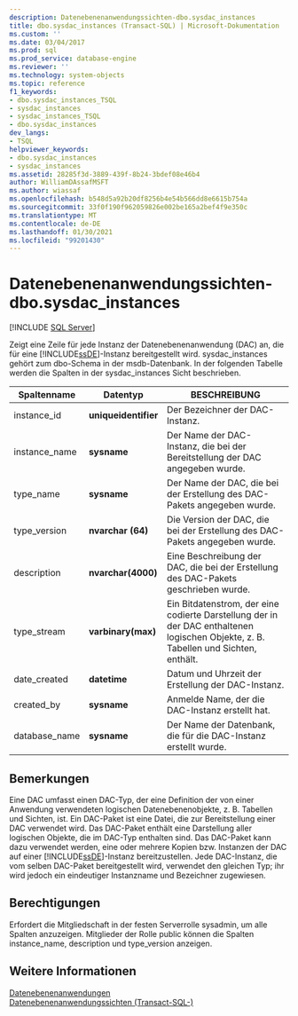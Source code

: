 ```yaml
---
description: Datenebenenanwendungssichten-dbo.sysdac_instances
title: dbo.sysdac_instances (Transact-SQL) | Microsoft-Dokumentation
ms.custom: ''
ms.date: 03/04/2017
ms.prod: sql
ms.prod_service: database-engine
ms.reviewer: ''
ms.technology: system-objects
ms.topic: reference
f1_keywords:
- dbo.sysdac_instances_TSQL
- sysdac_instances
- sysdac_instances_TSQL
- dbo.sysdac_instances
dev_langs:
- TSQL
helpviewer_keywords:
- dbo.sysdac_instances
- sysdac_instances
ms.assetid: 28285f3d-3889-439f-8b24-3bdef08e46b4
author: WilliamDAssafMSFT
ms.author: wiassaf
ms.openlocfilehash: b548d5a92b20df8256b4e54b566dd8e6615b754a
ms.sourcegitcommit: 33f0f190f962059826e002be165a2bef4f9e350c
ms.translationtype: MT
ms.contentlocale: de-DE
ms.lasthandoff: 01/30/2021
ms.locfileid: "99201430"
---
```

# <a name="data-tier-application-views---dbosysdac_instances"></a>Datenebenenanwendungssichten-dbo.sysdac_instances
 [!INCLUDE [SQL Server](../../includes/applies-to-version/sqlserver.md)]

  Zeigt eine Zeile für jede Instanz der Datenebenenanwendung (DAC) an, die für eine [!INCLUDE[ssDE](../../includes/ssde-md.md)]-Instanz bereitgestellt wird. sysdac_instances gehört zum dbo-Schema in der msdb-Datenbank. In der folgenden Tabelle werden die Spalten in der sysdac_instances Sicht beschrieben.  
  
|Spaltenname|Datentyp|BESCHREIBUNG|  
|-----------------|---------------|-----------------|  
|instance_id|**uniqueidentifier**|Der Bezeichner der DAC-Instanz.|  
|instance_name|**sysname**|Der Name der DAC-Instanz, die bei der Bereitstellung der DAC angegeben wurde.|  
|type_name|**sysname**|Der Name der DAC, die bei der Erstellung des DAC-Pakets angegeben wurde.|  
|type_version|**nvarchar (64)**|Die Version der DAC, die bei der Erstellung des DAC-Pakets angegeben wurde.|  
|description|**nvarchar(4000)**|Eine Beschreibung der DAC, die bei der Erstellung des DAC-Pakets geschrieben wurde.|  
|type_stream|**varbinary(max)**|Ein Bitdatenstrom, der eine codierte Darstellung der in der DAC enthaltenen logischen Objekte, z. B. Tabellen und Sichten, enthält.|  
|date_created|**datetime**|Datum und Uhrzeit der Erstellung der DAC-Instanz.|  
|created_by|**sysname**|Anmelde Name, der die DAC-Instanz erstellt hat.|  
|database_name|**sysname**|Der Name der Datenbank, die für die DAC-Instanz erstellt wurde.|  
  
## <a name="remarks"></a>Bemerkungen  
 Eine DAC umfasst einen DAC-Typ, der eine Definition der von einer Anwendung verwendeten logischen Datenebenenobjekte, z. B. Tabellen und Sichten, ist. Ein DAC-Paket ist eine Datei, die zur Bereitstellung einer DAC verwendet wird. Das DAC-Paket enthält eine Darstellung aller logischen Objekte, die im DAC-Typ enthalten sind. Das DAC-Paket kann dazu verwendet werden, eine oder mehrere Kopien bzw. Instanzen der DAC auf einer [!INCLUDE[ssDE](../../includes/ssde-md.md)]-Instanz bereitzustellen. Jede DAC-Instanz, die vom selben DAC-Paket bereitgestellt wird, verwendet den gleichen Typ; ihr wird jedoch ein eindeutiger Instanzname und Bezeichner zugewiesen.  
  
## <a name="permissions"></a>Berechtigungen  
 Erfordert die Mitgliedschaft in der festen Serverrolle sysadmin, um alle Spalten anzuzeigen. Mitglieder der Rolle public können die Spalten instance_name, description und type_version anzeigen.  
  
## <a name="see-also"></a>Weitere Informationen  
 [Datenebenenanwendungen](../../relational-databases/data-tier-applications/data-tier-applications.md)   
 [Datenebenenanwendungssichten &#40;Transact-SQL-&#41;]()  
  
